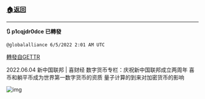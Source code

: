 ###  [:house:返回](README.md)
---


**:arrows_clockwise: p1cqjdr0dce 已轉發**

`@globalalliance 6/5/2022 2:01 AM UTC`

[轉發自GETTR](https://gettr.com/post/p1cqjdr0dce)

2022.06.04 新中国联邦 | 喜财经  数字货币专栏：庆祝新中国联邦成立两周年 喜币和躺平币成为世界第一数字货币的资质 量子计算的到来对加密货币的影响

![img](https://media.gettr.com/group46/liveorigin/2022/06/05/02/63990473-41f8-28b5-0750-c93dd6d3078a/db77deaeeaadf94601c75dae84bb7948.jpg)
